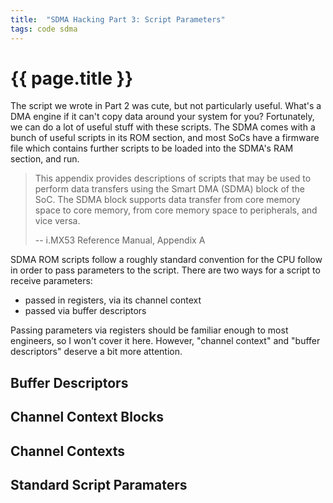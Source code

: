 ```yaml
---
title:  "SDMA Hacking Part 3: Script Parameters"
tags: code sdma
---
```

# {{ page.title }}

The script we wrote in Part 2 was cute, but not particularly useful.  What's a DMA engine if it can't copy data around your system for you?  Fortunately, we can do a lot of useful stuff with these scripts.  The SDMA comes with a bunch of useful scripts in its ROM section, and most SoCs have a firmware file which contains further scripts to be loaded into the SDMA's RAM section, and run.

> This appendix provides descriptions of scripts that may be used
> to perform data transfers using the Smart DMA (SDMA) block of 
> the SoC. The SDMA block supports data transfer from core memory
> space to core memory, from core memory space to peripherals, and 
> vice versa.
>
> -- i.MX53 Reference Manual, Appendix A

SDMA ROM scripts follow a roughly standard convention for the CPU follow in order to pass parameters to the script.  There are two ways for a script to receive parameters:

- passed in registers, via its channel context
- passed via buffer descriptors

Passing parameters via registers should be familiar enough to most engineers, so I won't cover it here.  However, "channel context" and "buffer descriptors" deserve a bit more attention.

## Buffer Descriptors

## Channel Context Blocks

## Channel Contexts

## Standard Script Paramaters
